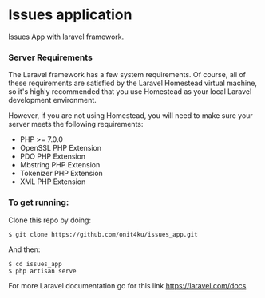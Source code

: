 # Issues application
Issues App with laravel framework.

### Server Requirements
The Laravel framework has a few system requirements. Of course, all of these requirements are satisfied by the Laravel Homestead virtual machine, so it's highly recommended that you use Homestead as your local Laravel development environment.

However, if you are not using Homestead, you will need to make sure your server meets the following requirements:

* PHP >= 7.0.0
* OpenSSL PHP Extension
* PDO PHP Extension
* Mbstring PHP Extension
* Tokenizer PHP Extension
* XML PHP Extension

### To get running:
Clone this repo by doing:

    $ git clone https://github.com/onit4ku/issues_app.git
    
And then:     
    
    $ cd issues_app
    $ php artisan serve


For more Laravel documentation go for this link
https://laravel.com/docs